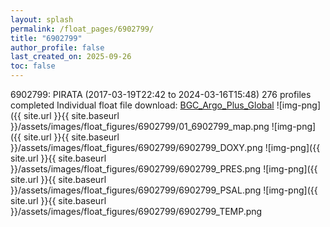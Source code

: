 ```yaml
---
layout: splash
permalink: /float_pages/6902799/
title: "6902799"
author_profile: false
last_created_on: 2025-09-26
toc: false
---
```

 
6902799: PIRATA (2017-03-19T22:42 to 2024-03-16T15:48)
276 profiles completed
Individual float file download: [BGC_Argo_Plus_Global](https://ftp.soest.hawaii.edu/bgc_argo_plus/Individual_Floats/outliers_removed/6902799_Sprof_processed.nc)
![img-png]({{ site.url }}{{ site.baseurl }}/assets/images/float_figures/6902799/01_6902799_map.png
![img-png]({{ site.url }}{{ site.baseurl }}/assets/images/float_figures/6902799/6902799_DOXY.png
![img-png]({{ site.url }}{{ site.baseurl }}/assets/images/float_figures/6902799/6902799_PRES.png
![img-png]({{ site.url }}{{ site.baseurl }}/assets/images/float_figures/6902799/6902799_PSAL.png
![img-png]({{ site.url }}{{ site.baseurl }}/assets/images/float_figures/6902799/6902799_TEMP.png
